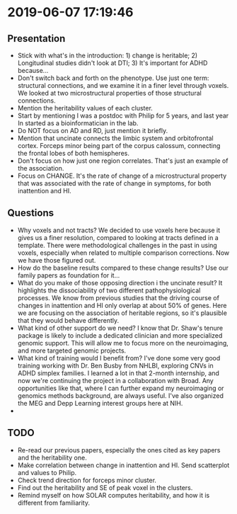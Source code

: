 # 2019-06-07 17:19:46

## Presentation
* Stick with what's in the introduction: 1) change is heritable; 2) Longitudinal
  studies didn't look at DTI; 3) It's important for ADHD because...
* Don't switch back and forth on the phenotype. Use just one term: structural
  connections, and we examine it in a finer level through voxels. We looked at
  two microstructural properties of those structural connections. 
* Mention the heritability values of each cluster.
* Start by mentioning I was a postdoc with Philip for 5 years, and last year In
  started as a bioinformatician in the lab.
* Do NOT focus on AD and RD, just mention it briefly.
* Mention that uncinate connects the limbic system and orbitofrontal cortex.
  Forceps minor being part of the corpus calossum, connecting the frontal lobes
  of both hemispheres.
* Don't focus on how just one region correlates. That's just an example of the
  association. 
* Focus on CHANGE. It's the rate of change of a microstructural property that
  was associated with the rate of change in symptoms, for both inattention and HI.

## Questions
* Why voxels and not tracts? We decided to use voxels here because it gives us a
  finer resolution, compared to looking at tracts defined in a template. There
  were methodological challenges in the past in using voxels, especially when
  related to multiple comparison corrections. Now we have those figured out.
* How do the baseline results compared to these change results? Use our family
  papers as foundation for it...
* What do you make of those opposing direction i the uncinate result? It
  highlights the dissociability of two different pathophysiological processes.
  We know from previous studies that the driving course of changes in
  inattention and HI only overlap at about 50% of genes. Here we are focusing on
  the association of heritable regions, so it's plausible that they would behave
  differently.
* What kind of other support do we need? I know that Dr. Shaw's tenure package
  is likely to include a dedicated clinician and more specialized genomic
  support. This will allow me to focus more on the neuroimaging, and more
  targeted genomic projects.
* What kind of training would I benefit from? I've done some very good training
  working with Dr. Ben Busby from NHLBI, exploring CNVs in ADHD simplex
  families. I learned a lot in that 2-month internship, and now we're continuing
  the project in a collaboration with Broad. Any opportunities like that, where
  I can further expand my neuroimaging or genomics methods background, are
  always useful. I've also organized the MEG and Depp Learning interest groups
  here at NIH.
* 

## TODO
* Re-read our previous papers, especially the ones cited as key papers and the
  heritability one.
* Make correlation between change in inattention and HI. Send scatterplot and
  values to Philip.
* Check trend direction for forceps minor cluster.
* Find out the heritability and SE of peak voxel in the clusters.
* Remind myself on how SOLAR computes heritability, and how it is different from
  familiarity.
